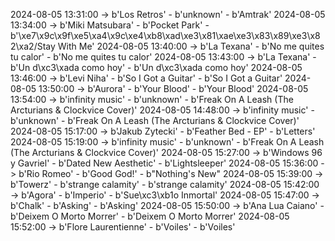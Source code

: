 2024-08-05 13:31:00 -> b'Los Retros' - b'unknown' - b'Amtrak'
2024-08-05 13:34:00 -> b'Miki Matsubara' - b'Pocket Park' - b'\xe7\x9c\x9f\xe5\xa4\x9c\xe4\xb8\xad\xe3\x81\xae\xe3\x83\x89\xe3\x82\xa2/Stay With Me'
2024-08-05 13:40:00 -> b'La Texana' - b'No me quites tu calor' - b'No me quites tu calor'
2024-08-05 13:43:00 -> b'La Texana' - b'Un d\xc3\xada como hoy' - b'Un d\xc3\xada como hoy'
2024-08-05 13:46:00 -> b'Levi Niha' - b'So I Got a Guitar' - b'So I Got a Guitar'
2024-08-05 13:50:00 -> b'Aurora' - b'Your Blood' - b'Your Blood'
2024-08-05 13:54:00 -> b'infinity music' - b'unknown' - b'Freak On A Leash (The Arcturians & Clockvice Cover)'
2024-08-05 14:48:00 -> b'infinity music' - b'unknown' - b'Freak On A Leash (The Arcturians & Clockvice Cover)'
2024-08-05 15:17:00 -> b'Jakub Zytecki' - b'Feather Bed - EP' - b'Letters'
2024-08-05 15:19:00 -> b'infinity music' - b'unknown' - b'Freak On A Leash (The Arcturians & Clockvice Cover)'
2024-08-05 15:27:00 -> b'Windows 96 y Gavriel' - b'Dated New Aesthetic' - b'Lightsleeper'
2024-08-05 15:36:00 -> b'Rio Romeo' - b'Good God!' - b"Nothing's New"
2024-08-05 15:39:00 -> b'Towerz' - b'strange calamity' - b'strange calamity'
2024-08-05 15:42:00 -> b'Agora' - b'Imperio' - b'Sue\xc3\xb1o Inmortal'
2024-08-05 15:47:00 -> b'Chalk' - b'Asking' - b'Asking'
2024-08-05 15:50:00 -> b'Ana Lua Caiano' - b'Deixem O Morto Morrer' - b'Deixem O Morto Morrer'
2024-08-05 15:52:00 -> b'Flore Laurentienne' - b'Voiles' - b'Voiles'
